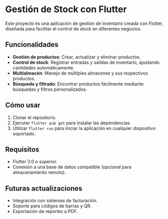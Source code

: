 # Gestión de Stock con Flutter

Este proyecto es una aplicación de gestión de inventario creada con Flutter, diseñada para facilitar el control de stock en diferentes negocios.

## Funcionalidades
- **Gestión de productos**: Crear, actualizar y eliminar productos.
- **Control de stock**: Registrar entradas y salidas de inventario, ajustando cantidades automáticamente.
- **Multialmacén**: Manejo de múltiples almacenes y sus respectivos productos.
- **Búsqueda y filtrado**: Encontrar productos fácilmente mediante búsquedas y filtros personalizados.

## Cómo usar
1. Clonar el repositorio.
2. Ejecutar `flutter pub get` para instalar las dependencias.
3. Utilizar `flutter run` para iniciar la aplicación en cualquier dispositivo soportado.

## Requisitos
- Flutter 3.0 o superior.
- Conexión a una base de datos compatible (opcional para almacenamiento remoto).

## Futuras actualizaciones
- Integración con sistemas de facturación.
- Soporte para códigos de barras y QR.
- Exportación de reportes a PDF.
